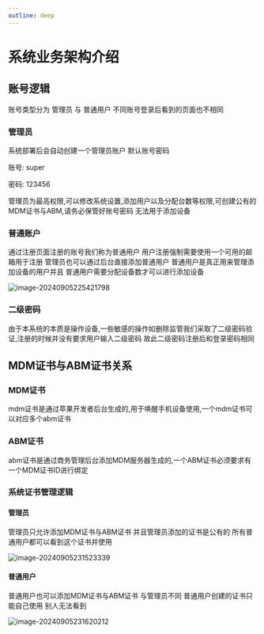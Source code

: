 ```yaml
---
outline: deep
---
```


# 系统业务架构介绍

## 账号逻辑

账号类型分为 管理员 与 普通用户  不同账号登录后看到的页面也不相同

### 管理员

系统部署后会自动创建一个管理员账户 默认账号密码

账号: super

密码: 123456

管理员为最高权限,可以修改系统设置,添加用户以及分配台数等权限,可创建公有的MDM证书与ABM,请务必保管好账号密码 无法用于添加设备

### 普通账户

通过注册页面注册的账号我们称为普通用户 用户注册强制需要使用一个可用的邮箱用于注册 管理员也可以通过后台直接添加普通用户 普通用户是真正用来管理添加设备的用户并且 普通用户需要分配设备数才可以进行添加设备 

![image-20240905225421798](https://oss.ppgjx.com:9100/xjm/markdown/image-20240905225421798.png)

### 二级密码

由于本系统的本质是操作设备,一些敏感的操作如删除监管我们采取了二级密码验证,注册的时候并没有要求用户输入二级密码 故此二级密码注册后和登录密码相同

## MDM证书与ABM证书关系

### MDM证书

mdm证书是通过苹果开发者后台生成的,用于唤醒手机设备使用,一个mdm证书可以对应多个abm证书

### ABM证书

abm证书是通过商务管理后台添加MDM服务器生成的,一个ABM证书必须要求有一个MDM证书ID进行绑定

### 系统证书管理逻辑

#### 管理员

管理员只允许添加MDM证书与ABM证书 并且管理员添加的证书是公有的 所有普通用户都可以看到这个证书并使用

![image-20240905231523339](https://oss.ppgjx.com:9100/xjm/markdown/image-20240905231523339.png)

#### 普通用户

普通用户也可以添加MDM证书与ABM证书 与管理员不同 普通用户创建的证书只能自己使用 别人无法看到

![image-20240905231620212](https://oss.ppgjx.com:9100/xjm/markdown/image-20240905231620212.png)





